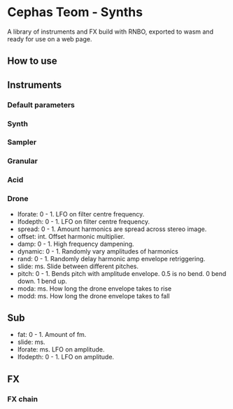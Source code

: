 # Cephas Teom - Synths
A library of instruments and FX build with RNBO, exported to wasm and ready for use on a web page.

## How to use

## Instruments

### Default parameters

### Synth

### Sampler

### Granular

### Acid

### Drone
* lforate: 0 - 1. LFO on filter centre frequency.
* lfodepth: 0 - 1. LFO on filter centre frequency.
* spread: 0 - 1. Amount harmonics are spread across stereo image.
* offset: int. Offset harmonic multiplier.
* damp: 0 - 1. High frequency dampening.
* dynamic: 0 - 1. Randomly vary amplitudes of harmonics
* rand: 0 - 1. Randomly delay harmonic amp envelope retriggering.
* slide: ms. Slide between different pitches.
* pitch: 0 - 1. Bends pitch with amplitude envelope. 0.5 is no bend. 0 bend down. 1 bend up.
* moda: ms. How long the drone envelope takes to rise
* modd: ms. How long the drone envelope takes to fall

## Sub
* fat: 0 - 1. Amount of fm.
* slide: ms.
* lforate: ms. LFO on amplitude.
* lfodepth: 0 - 1. LFO on amplitude.
## FX

### FX chain